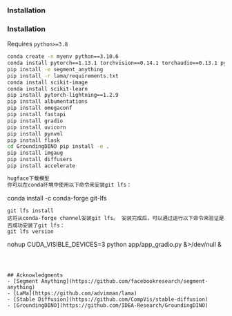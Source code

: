 
### Installation





### Installation
Requires `python>=3.8`
```bash
conda create -n myenv python==3.10.6
conda install pytorch==1.13.1 torchvision==0.14.1 torchaudio==0.13.1 pytorch-cuda=11.7 -c pytorch -c nvidia
pip install -e segment_anything
pip install -r lama/requirements.txt 
conda install scikit-image
conda install scikit-learn
pip install pytorch-lightning==1.2.9
pip install albumentations
pip install omegaconf
pip install fastapi
pip install gradio
pip install uvicorn
pip install pynvml
pip install flask
cd GroundingDINO pip install -e .
pip install imgaug
pip install diffusers
pip install accelerate

hugface下载模型
你可以在conda环境中使用以下命令来安装git lfs：

```
conda install -c conda-forge git-lfs
```
git lfs install
这将从conda-forge channel安装git lfs。 安装完成后，可以通过运行以下命令来验证是否成功安装了git lfs：
git lfs version
```
nohup CUDA_VISIBLE_DEVICES=3 python app/app_gradio.py &>/dev/null &

```



## Acknowledgments
- [Segment Anything](https://github.com/facebookresearch/segment-anything)
- [LaMa](https://github.com/advimman/lama)
- [Stable Diffusion](https://github.com/CompVis/stable-diffusion)
- [GroundingDINO](https://github.com/IDEA-Research/GroundingDINO)








